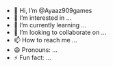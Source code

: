 - 👋 Hi, I’m @Ayaaz909games
- 👀 I’m interested in ...
- 🌱 I’m currently learning ...
- 💞️ I’m looking to collaborate on ...
- 📫 How to reach me ...
- 😄 Pronouns: ...
- ⚡ Fun fact: ...

<!---
Ayaaz909games/Ayaaz909games is a ✨ special ✨ repository because its `README.md` (this file) appears on your GitHub profile.
You can click the Preview link to take a look at your changes.
--->
